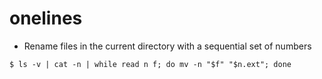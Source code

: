 # onelines

- Rename files in the current directory with a sequential set of numbers
```
$ ls -v | cat -n | while read n f; do mv -n "$f" "$n.ext"; done 
```
